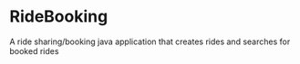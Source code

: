 # RideBooking
A ride sharing/booking java application that creates rides and searches for booked rides
